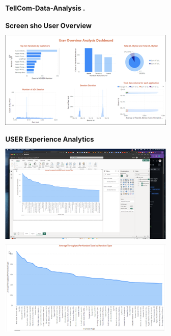 ## TellCom-Data-Analysis .
## Screen sho User Overview
![](./images/Screenshot%202023-12-16%20at%2012.20.30.png)

## USER Experience Analytics

![TCP retransmission](./images/Screenshot%202023-12-16%20at%2013.19.48.png)

![Throughput](./images/Screenshot%202023-12-16%20at%2013.20.01.png)

